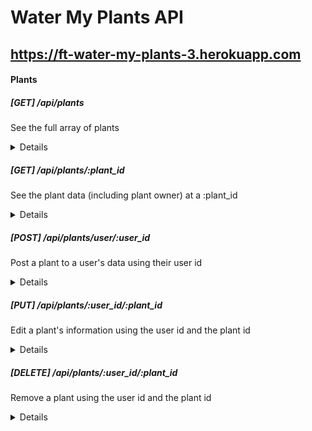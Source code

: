 # Water My Plants API
## https://ft-water-my-plants-3.herokuapp.com
#### Plants

##### [GET] /api/plants
See the full array of plants
<details>
```JSON
[
    {
        "plant_id": 1,
        "nickname": "Fish",
        "species": "gillyweed",
        "h20_frequency": 3,
        "image": null,
        "plant_owner_id": 1,
        "plant_owner": "connie"
    },
    {
        "plant_id": 2,
        "nickname": "Tailss",
        "species": "dirigible plum",
        "h20_frequency": 3,
        "image": null,
        "plant_owner_id": 2,
        "plant_owner": "michael"
    },
    {
        "plant_id": 3,
        "nickname": "Tyke",
        "species": "mandrake",
        "h20_frequency": 3,
        "image": null,
        "plant_owner_id": 3,
        "plant_owner": "dave"
    },
    {
        "plant_id": 4,
        "nickname": "Pussy Patty",
        "species": "bubotuber",
        "h20_frequency": 3,
        "image": null,
        "plant_owner_id": 4,
        "plant_owner": "veronica"
    },
    {
        "plant_id": 5,
        "nickname": "Wiggles",
        "species": "venomous tentacula",
        "h20_frequency": 3,
        "image": null,
        "plant_owner_id": 5,
        "plant_owner": "jonathan"
    },
    {
        "plant_id": 6,
        "nickname": "Turtle",
        "species": "shrivelpig",
        "h20_frequency": 3,
        "image": null,
        "plant_owner_id": 6,
        "plant_owner": "daniel"
    }
]
```
</details>

##### [GET] /api/plants/:plant_id
See the plant data (including plant owner) at a :plant_id
<details>

/api/plants/1

```JSON
{
    "plant_id": 1,
    "nickname": "Fish",
    "species": "gillyweed",
    "h20_frequency": 3,
    "image": null,
    "plant_owner_id": 1,
    "plant_owner": "connie"
}
```

</details>

##### [POST] /api/plants/user/:user_id
Post a plant to a user's data using their user id
<details>

/api/plants/user/2

```JSON
{
    "plant_id": 9,
    "nickname": "Spike",
    "species": "cactus",
    "h20_frequency": 1200,
    "image": null
}
```

</details>

##### [PUT] /api/plants/:user_id/:plant_id
Edit a plant's information using the user id and the plant id
<details>

/api/plants/user/2/9

```JSON
{
    "nickname": "Spikey",
    "species": "cactus",
    "h20_frequency": 1200
}
```

</details>

##### [DELETE] /api/plants/:user_id/:plant_id
Remove a plant using the user id and the plant id
<details>

/api/plants/user/2/9

```JSON
{
    "message": "Did your plant die? That's okay. I'm only judging you the slightest bit."
}
```

</details>